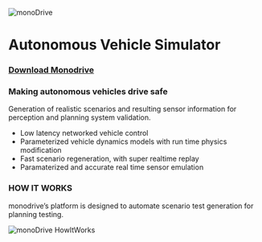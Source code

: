 ![monoDrive](https://github.com/monoDriveIO/Client/blob/master/WikiPhotos/monoDriveLogo.png "monoDrive")

# Autonomous Vehicle Simulator
### [Download Monodrive](https://www.monodrive.io/download)

### Making autonomous vehicles drive safe
Generation of realistic scenarios and resulting sensor information for perception and planning system validation.
- Low latency networked vehicle control
- Parameterized vehicle dynamics models with run time physics modification
- Fast scenario regeneration, with super realtime replay
- Paramaterized and accurate real time sensor emulation

### HOW IT WORKS
monodrive’s platform is designed to automate scenario test generation for planning testing. 


![monoDrive HowItWorks](https://static.wixstatic.com/media/1f1c9e_58512d3c803847989161a59ec21116a6~mv2.png/v1/fill/w_641,h_632,al_c/1f1c9e_58512d3c803847989161a59ec21116a6~mv2.png "monoDrive HowItWorks")
